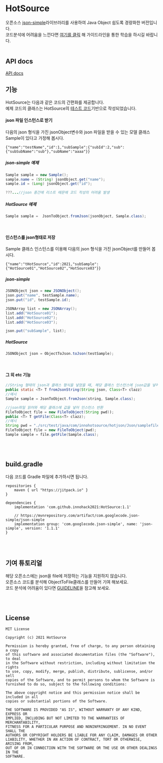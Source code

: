 # HotSource
오픈소스 [json-simple](https://github.com/fangyidong/json-simple)라이브러리를 사용하여 Java Object  쉽도록 경량화한 버전입니다.<br/>
코드분석에 어려움을 느낀다면 [여기를 클릭](https://github.com/innohack2021/HotSource/tree/main/GUIDELINE) 해 가이드라인을 통한 학습을 하시길 바랍니다.
<br/><br/>

## API docs
[API docs](https://innohack2021.github.io/HotSource/)

## 기능
HotSource는 다음과 같은 코드의 간편화를 제공합니다.<br/>
예제 코드의 클래스는  HotSource의 [테스트 코드](https://github.com/innohack2021/HotSource/tree/main/src/test/java/com/innohotsource/hotjson/Json)기반으로 작성되었습니다.
<br/>

#### json 파일 인스턴스로 받기
다음의 json 형식을 가진 jsonObject변수와 json 파일을 받을 수 있는 모델 클래스 Sample이 있다고 가정해 봅시다.
```
{"name":"testName","id":1,"subSample":{"subId":2,"sub":{"subSubName":"sub"},"subName":"aaaa"}}
```
##### json-simple 예제
```java
Sample sample = new Sample();
sample.name = (String) jsonObject.get("name");
sample.id = (Long) jsonObject.get("id");

???...//json 중간에 리스트 때문에 코드 작성의 어려움 발생

```
##### HotSource 예제
```java
Sample sample =  JsonToObject.fromJson(jsonObject, Sample.class);
```
<br/>

#### 인스턴스를 json형태로 저장
Sample 클래스 인스턴스를 이용해 다음의 json 형식을 가진 jsonObject를 만들어 봅시다.
```
{"name":"tHotSource","id":2021,"subSample":{"HotSource01","HotSource02","HotSource03"}}
```
##### json-simple
```java
JSONObject json = new JSONObject();
json.put("name", testSample.name);
json.put("id", testSample.id);

JSONArray list = new JSONArray();
list.add("HotSource01");
list.add("HotSource02");
list.add("HotSource03");

json.put("subSample", list);
```
##### HotSource
```java
JSONObject json = ObjectToJson.toJson(testSample);
```

<br/>

#### 그 외 etc 기능
```java
//String 형태의 json과 클래스 형식을 넣었을 때, 해당 클래스 인스턴스에 json값을 넣어 반환
public static <T> T fromJsonString(String json, Class<T> clazz)
//예시
Sample sample = JsonToObject.fromJson(string, Sample.class);
```
```java
//json파일 읽어와 해당 클래스에 값을 넣어 인스턴스 반환
FileToObject file = new FileToObject(String pwd));
public <T> T getFile(Class<T> clazz);
//예시
String pwd = "./src/test/java/com/innohotsource/hotjson/Json/samplefile/Sample.json";
FileToObject file = new FileToObject(pwd);
Sample sample = file.getFile(Sample.class);
```

<br/><br/>

## build.gradle
다음 코드를 Gradle 파일에 추가하시면 됩니다.
```
repositories {
    maven { url "https://jitpack.io" }
}

dependencies {
    implementation 'com.github.innohack2021:HotSource:1.1'

	// https://mvnrepository.com/artifact/com.googlecode.json-simple/json-simple
    implementation group: 'com.googlecode.json-simple', name: 'json-simple', version: '1.1.1'
}
```
<br/><br/>

## 기여 튜토리얼
해당 오픈소스에는 json을 file에 저장하는 기능을 지원하지 않습니다.<br/>
오픈소스 코드를 분석해 ObjectToFile클래스를 만들어 기여 해보세요.<br/>
코드 분석에 어려움이 있다면 [GUIDELINE](https://github.com/innohack2021/HotSource/tree/main/GUIDELINE)을 참고해 보세요.<br/>

<br/><br/>

## License
```
MIT License

Copyright (c) 2021 HotSource

Permission is hereby granted, free of charge, to any person obtaining a copy
of this software and associated documentation files (the "Software"), to deal
in the Software without restriction, including without limitation the rights
to use, copy, modify, merge, publish, distribute, sublicense, and/or sell
copies of the Software, and to permit persons to whom the Software is
furnished to do so, subject to the following conditions:

The above copyright notice and this permission notice shall be included in all
copies or substantial portions of the Software.

THE SOFTWARE IS PROVIDED "AS IS", WITHOUT WARRANTY OF ANY KIND, EXPRESS OR
IMPLIED, INCLUDING BUT NOT LIMITED TO THE WARRANTIES OF MERCHANTABILITY,
FITNESS FOR A PARTICULAR PURPOSE AND NONINFRINGEMENT. IN NO EVENT SHALL THE
AUTHORS OR COPYRIGHT HOLDERS BE LIABLE FOR ANY CLAIM, DAMAGES OR OTHER
LIABILITY, WHETHER IN AN ACTION OF CONTRACT, TORT OR OTHERWISE, ARISING FROM,
OUT OF OR IN CONNECTION WITH THE SOFTWARE OR THE USE OR OTHER DEALINGS IN THE
SOFTWARE.
```